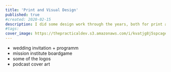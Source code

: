 ```yaml
---
title: 'Print and Visual Design'
published: true
#created: 2020-02-15
description: I did some design work through the years, both for print and web, that I still treasure
#tags:
cover_image: https://thepracticaldev.s3.amazonaws.com/i/kvatjg8j5spcage2jeuj.jpg
---
```


- wedding invitation + programm
- mission institute boardgame
- some of the logos
- podcast cover art
